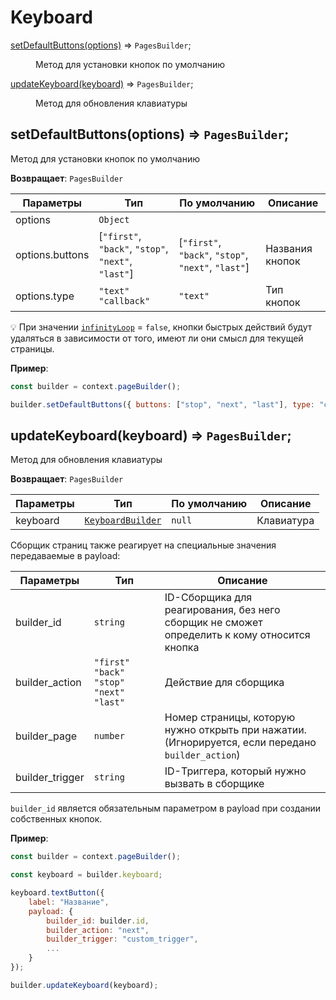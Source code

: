 # Keyboard
<dl>
<dt><a href="#setDefaultButtons">setDefaultButtons(options)</a> ⇒ <code>PagesBuilder</code>;</dt>
<dd><p>Метод для установки кнопок по умолчанию</p></dd>

<dt><a href="#updateKeyboard">updateKeyboard(keyboard)</a> ⇒ <code>PagesBuilder</code>;</dt>
<dd><p>Метод для обновления клавиатуры</p></dd>
</dl>

<a name="setDefaultButtons"></a>

## setDefaultButtons(options) ⇒ <code>PagesBuilder</code>;
Метод для установки кнопок по умолчанию

**Возвращает**: `PagesBuilder`

| Параметры         | Тип                                                 | По умолчанию                                        | Описание        |
| ----------------- | --------------------------------------------------- | --------------------------------------------------- | --------------- |
| options           | `Object`                                            |                                                     |                 |
| options.buttons   | [`"first"`, `"back"`, `"stop"`, `"next"`, `"last"`] | [`"first"`, `"back"`, `"stop"`, `"next"`, `"last"`] | Названия кнопок |
| options.type      | `"text"` `"callback"`                               | `"text"`                                            | Тип кнопок      |

💡 При значении [`infinityLoop`](pages.md#setInfinityLoop) = `false`, кнопки быстрых действий будут удаляться в зависимости от того, имеют ли они смысл для текущей страницы.

**Пример**:

```js
const builder = context.pageBuilder();

builder.setDefaultButtons({ buttons: ["stop", "next", "last"], type: "callback" });
```

<a name="updateKeyboard"></a>

## updateKeyboard(keyboard) ⇒ <code>PagesBuilder</code>;
Метод для обновления клавиатуры

**Возвращает**: `PagesBuilder`

| Параметры | Тип                                                                                                                        | По умолчанию | Описание   |
| --------- | -------------------------------------------------------------------------------------------------------------------------- | ------------ | ---------- |
| keyboard  | [`KeyboardBuilder`](https://github.com/negezor/vk-io/blob/master/docs/ru/api-reference/buttons/keyboard.md#builder-static) | `null`       | Клавиатура |

Сборщик страниц также реагирует на специальные значения передаваемые в payload:

| Параметры       | Тип                                           | Описание                                                                                        |
| --------------- | --------------------------------------------- | ----------------------------------------------------------------------------------------------- |
| builder_id      | `string`                                      | ID-Сборщика для реагирования, без него сборщик не сможет определить к кому относится кнопка     |
| builder_action  | `"first"` `"back"` `"stop"` `"next"` `"last"` | Действие для сборщика                                                                           |
| builder_page    | `number`                                      | Номер страницы, которую нужно открыть при нажатии. (Игнорируется, если передано `builder_action`) |
| builder_trigger | `string`                                      | ID-Триггера, который нужно вызвать в сборщике                                                   |

`builder_id` является обязательным параметром в payload при создании собственных кнопок.

**Пример**:

```js
const builder = context.pageBuilder();

const keyboard = builder.keyboard;

keyboard.textButton({
    label: "Название",
    payload: {
        builder_id: builder.id,
        builder_action: "next",
        builder_trigger: "custom_trigger",
        ...
    }
});

builder.updateKeyboard(keyboard);
```
